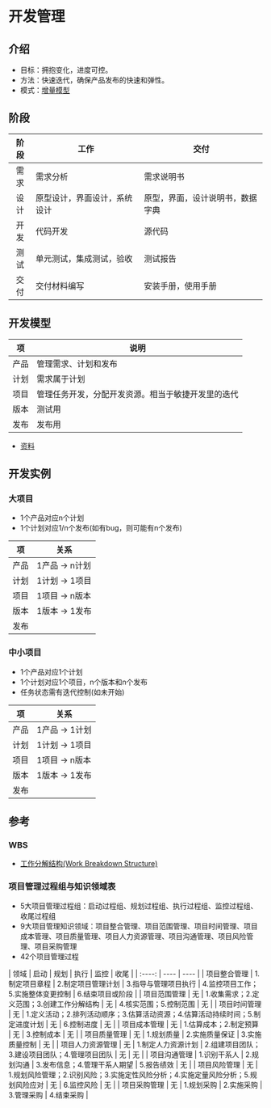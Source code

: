 # 开发管理

## 介绍
* 目标：拥抱变化，进度可控。
* 方法：快速迭代，确保产品发布的快速和弹性。
* 模式：[增量模型](https://baike.baidu.com/item/%E5%A2%9E%E9%87%8F%E6%A8%A1%E5%9E%8B)

## 阶段
| 阶段 | 工作 | 交付 |
| :----: | ---- | ---- |
| 需求 | 需求分析 | 需求说明书 |
| 设计 | 原型设计，界面设计，系统设计 | 原型，界面，设计说明书，数据字典 |
| 开发 | 代码开发 | 源代码 |
| 测试 | 单元测试，集成测试，验收 | 测试报告 |
| 交付 | 交付材料编写 | 安装手册，使用手册 |

## 开发模型
| 项 | 说明 |
| :----: | ---- |
| 产品 | 管理需求、计划和发布 |
| 计划 | 需求属于计划 |
| 项目 | 管理任务开发，分配开发资源。相当于敏捷开发里的迭代 |
| 版本 | 测试用 |
| 发布 | 发布用 |

* [资料](http://www.jianshu.com/p/24e240373b6d)

## 开发实例
### 大项目
* 1个产品对应n个计划
* 1个计划对应1/n个发布(如有bug，则可能有n个发布)

| 项 | 关系 |
| :----: | ---- |
| 产品 | 1产品 -> n计划 |
| 计划 | 1计划 -> 1项目 |
| 项目 | 1项目 -> n版本 |
| 版本 | 1版本 -> 1发布 |
| 发布 |  |

### 中小项目
* 1个产品对应1个计划
* 1个计划对应1个项目，n个版本和n个发布
* 任务状态需有迭代控制(如未开始)

| 项 | 关系 |
| :----: | ---- |
| 产品 | 1产品 -> 1计划 |
| 计划 | 1计划 -> 1项目 |
| 项目 | 1项目 -> n版本 |
| 版本 | 1版本 -> 1发布 |
| 发布 |  |

## 参考
### WBS
- [工作分解结构(Work Breakdown Structure)](http://www.mypm.net/special/wbs/)

### 项目管理过程组与知识领域表
* 5大项目管理过程组：启动过程组、规划过程组、执行过程组、监控过程组、收尾过程组
* 9大项目管理知识领域：项目整合管理、项目范围管理、项目时间管理、项目成本管理、项目质量管理、项目人力资源管理、项目沟通管理、项目风险管理、项目采购管理
* 42个项目管理过程

| 领域 | 启动 | 规划 | 执行 | 监控 | 收尾 |
| :----: | ---- | ---- |
| 项目整合管理 | 1.制定项目章程 | 2.制定项目管理计划 | 3.指导与管理项目执行 | 4.监控项目工作；5.实施整体变更控制 | 6.结束项目或阶段 |
| 项目范围管理 | 无 | 1.收集需求；2.定义范围；3.创建工作分解结构 | 无 | 4.核实范围；5.控制范围 | 无 |
| 项目时间管理 | 无 | 1.定义活动；2.排列活动顺序；3.估算活动资源；4.估算活动持续时间；5.制定进度计划 | 无 | 6.控制进度 | 无 |
| 项目成本管理 | 无 | 1.估算成本；2.制定预算 | 无 | 3.控制成本 | 无 |
| 项目质量管理 | 无 | 1.规划质量 | 2.实施质量保证 | 3.实施质量控制 | 无 |
| 项目人力资源管理 | 无 | 1.制定人力资源计划 | 2.组建项目团队；3.建设项目团队；4.管理项目团队 | 无 | 无 |
| 项目沟通管理 | 1.识别干系人 | 2.规划沟通 | 3.发布信息；4.管理干系人期望 | 5.报告绩效 | 无 |
| 项目风险管理 | 无 | 1.规划风险管理；2.识别风险；3.实施定性风险分析；4.实施定量风险分析；5.规划风险应对 | 无 | 6.监控风险 | 无 |
| 项目采购管理 | 无 | 1.规划采购 | 2.实施采购 | 3.管理采购 | 4.结束采购 |
